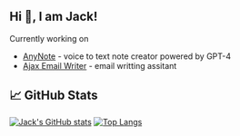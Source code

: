 ## Hi 👋, I am Jack! 

Currently working on
- [AnyNote](https://developer.apple.com/tutorials/app-dev-training/getting-started-with-scrumdinger) - voice to text note creator powered by GPT-4
- [Ajax Email Writer](https://ajaxemail.xyz) - email writting assitant

## &#x1f4c8; GitHub Stats

[![Jack's GitHub stats](https://github-readme-stats.vercel.app/api?username=Jack-R-Long&show_icons=true&theme=radical)](https://github.com/anuraghazra/github-readme-stats)
[![Top Langs](https://github-readme-stats.vercel.app/api/top-langs/?username=Jack-R-Long&show_icons=true&theme=radical&langs_count=3&layout=compact)](https://github.com/anuraghazra/github-readme-stats)


<!--
**Jack-R-Long/Jack-R-Long** is a ✨ _special_ ✨ repository because its `README.md` (this file) appears on your GitHub profile.

Here are some ideas to get you started:

- 🔭 I’m currently working on ...
- 🌱 I’m currently learning ...
- 👯 I’m looking to collaborate on ...
- 🤔 I’m looking for help with ...
- 💬 Ask me about ...
- 📫 How to reach me: ...
- 😄 Pronouns: ...
- ⚡ Fun fact: ...
-->
